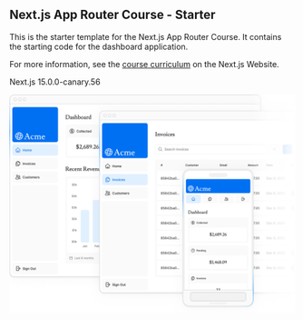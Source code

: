 ## Next.js App Router Course - Starter

This is the starter template for the Next.js App Router Course. It contains the starting code for the dashboard application.

For more information, see the [course curriculum](https://nextjs.org/learn) on the Next.js Website.

Next.js 15.0.0-canary.56

![screenshot01](public/hero-desktop.png)